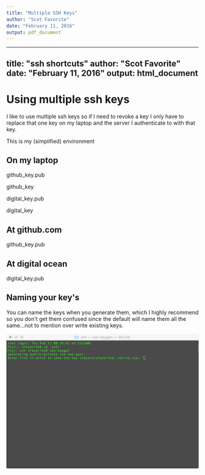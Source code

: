 ```yaml
---
title: "Multiple SSH Keys"
author: "Scot Favorite"
date: "February 11, 2016"
output: pdf_document
---
```

---
title: "ssh shortcuts"
author: "Scot Favorite"
date: "February 11, 2016"
output: html_document
---

# Using multiple ssh keys
I like to use multiple ssh keys so if I need to revoke a key I only have to replace that one key on my laptop and the server I authenticate to with that key. 

This is my (simplified) environment

## On my laptop                 
github_key.pub

github_key

digital_key.pub

digital_key

## At github.com
github_key.pub

## At digital ocean
digital_key.pub

## Naming your key's 
You can name the keys when you generate them, which I highly recommend so you don't get them confused since the default will name them all the same...not to mention over write existing keys. 

![Key Name](https://github.com/sfavorite/ssh_multi_keys/blob/master/images/ssh_key_name.jpg)